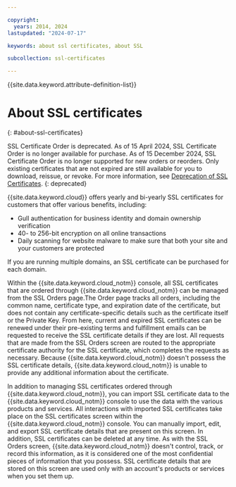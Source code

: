 ```yaml
---

copyright:
  years: 2014, 2024
lastupdated: "2024-07-17"

keywords: about ssl certificates, about SSL

subcollection: ssl-certificates

---
```


{{site.data.keyword.attribute-definition-list}}

# About SSL certificates
{: #about-ssl-certificates}

SSL Certificate Order is deprecated. As of 15 April 2024, SSL Certificate Order is no longer available for purchase. As of 15 December 2024, SSL Certificate Order is no longer supported for new orders or reorders. Only existing certificates that are not expired are still available for you to download, reissue, or revoke. For more information, see [Deprecation of SSL Certificates](/docs/ssl-certificates?topic=ssl-certificates-deprecation).
{: deprecated}

{{site.data.keyword.cloud}} offers yearly and bi-yearly SSL certificates for customers that offer various benefits, including:

* Gull authentication for business identity and domain ownership verification
* 40- to 256-bit encryption on all online transactions
* Daily scanning for website malware to make sure that both your site and your customers are protected

If you are running multiple domains, an SSL certificate can be purchased for each domain.

Within the {{site.data.keyword.cloud_notm}} console, all SSL certificates that are ordered through {{site.data.keyword.cloud_notm}} can be managed from the SSL Orders page.The Order page tracks all orders, including the common name, certificate type, and expiration date of the certificate, but does not contain any certificate-specific details such as the certificate itself or the Private Key. From here, current and expired SSL certificates can be renewed under their pre-existing terms and fulfillment emails can be requested to receive the SSL certificate details if they are lost. All requests that are made from the SSL Orders screen are routed to the appropriate certificate authority for the SSL certificate, which completes the requests as necessary. Because {{site.data.keyword.cloud_notm}} doesn't possess the SSL certificate details, {{site.data.keyword.cloud_notm}} is unable to provide any additional information about the certificate.

In addition to managing SSL certificates ordered through {{site.data.keyword.cloud_notm}}, you can import SSL certificate data to the {{site.data.keyword.cloud_notm}} console to use the data with the various products and services. All interactions with imported SSL certificates take place on the SSL certificates screen within the {{site.data.keyword.cloud_notm}} console. You can manually import, edit, and export SSL certificate details that are present on this screen. In addition, SSL certificates can be deleted at any time. As with the SSL Orders screen, {{site.data.keyword.cloud_notm}} doesn't control, track, or record this information, as it is considered one of the most confidential pieces of information that you possess. SSL certificate details that are stored on this screen are used only with an account's products or services when you set them up.
